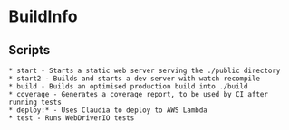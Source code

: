 # BuildInfo

## Scripts

    * start - Starts a static web server serving the ./public directory
    * start2 - Builds and starts a dev server with watch recompile
    * build - Builds an optimised production build into ./build
    * coverage - Generates a coverage report, to be used by CI after running tests
    * deploy:* - Uses Claudia to deploy to AWS Lambda
    * test - Runs WebDriverIO tests
